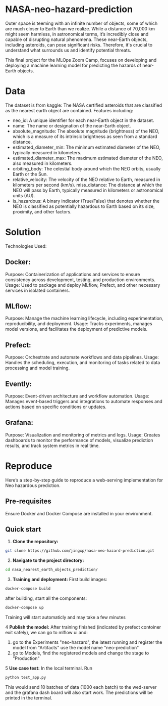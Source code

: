 # NASA-neo-hazard-prediction
Outer space is teeming with an infinite number of objects, some of which are much closer to Earth than we realize. While a distance of 70,000 km might seem harmless, in astronomical terms, it’s incredibly close and capable of disrupting natural phenomena. These near-Earth objects, including asteroids, can pose significant risks. Therefore, it's crucial to understand what surrounds us and identify potential threats.

This final project for the MLOps Zoom Camp, focuses on developing and deploying a machine learning model for predicting the hazards of near-Earth objects.

# Data
The dataset is from kaggle: 
The NASA certified asteroids that are classified as the nearest earth object are contained. 
Features including:
- neo_id: A unique identifier for each near-Earth object in the dataset.
- name: The name or designation of the near-Earth object.
- absolute_magnitude: The absolute magnitude (brightness) of the NEO, which is a measure of its intrinsic brightness as seen from a standard distance.
- estimated_diameter_min: The minimum estimated diameter of the NEO, typically measured in kilometers.
- estimated_diameter_max: The maximum estimated diameter of the NEO, also measured in kilometers.
- orbiting_body: The celestial body around which the NEO orbits, usually Earth or the Sun.
- relative_velocity: The velocity of the NEO relative to Earth, measured in kilometers per second (km/s).
miss_distance: The distance at which the NEO will pass by Earth, typically measured in kilometers or astronomical units (AU).
- is_hazardous: A binary indicator (True/False) that denotes whether the NEO is classified as potentially hazardous to Earth based on its size, proximity, and other factors.
# Solution
Technologies Used:
## Docker:
Purpose: Containerization of applications and services to ensure consistency across development, testing, and production environments.
Usage: Used to package and deploy MLflow, Prefect, and other necessary services in isolated containers.
## MLflow:
Purpose: Manage the machine learning lifecycle, including experimentation, reproducibility, and deployment.
Usage: Tracks experiments, manages model versions, and facilitates the deployment of predictive models.
## Prefect:
Purpose: Orchestrate and automate workflows and data pipelines.
Usage: Handles the scheduling, execution, and monitoring of tasks related to data processing and model training.
## Evently:
Purpose: Event-driven architecture and workflow automation.
Usage: Manages event-based triggers and integrations to automate responses and actions based on specific conditions or updates.
## Grafana:
Purpose: Visualization and monitoring of metrics and logs.
Usage: Creates dashboards to monitor the performance of models, visualize prediction results, and track system metrics in real time.

# Reproduce
Here’s a step-by-step guide to reproduce a web-serving implementation for Neo hazardous prediction.

## Pre-requisites
Ensure Docker and Docker Compose are installed in your environment.

## Quick start

1. **Clone the repository:**
 ```bash
 git clone https://github.com/jingxp/nasa-neo-hazard-prediction.git
```
2. **Navigate to the project directory:**
```bash
cd nasa_nearest_earth_objects_prediction/
```
3. **Training and deployment:**
First build images:
```bash
docker-compose build
```
after building, start all the components:
```bash
docker-compose up
```
Training will start automaticly and may take a few minutes

4 **Publish the model:**
After training finished (indicated by prefect contoiner exit safely), we can go to mlflow ui and:
1. go to the Experiments "neo-harzard", the latest running and register the model from "Artifacts" use the model name 
"neo-prediction"
2. go to Models, find the registered models and change the stage to "Production"

5 **Use case test:**
In the local terminal. Run
```bash
python test_app.py
```
This would send 10 batches of data (1000 each batch) to the wed-server and the grafana dash board will also start work.
The predictions will be printed in the terminal.

